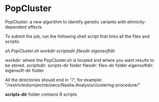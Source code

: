 # PopCluster
PopCluster: a new algorithm to identify genetic variants with ethnicity-dependent effects

To submit the job, run the following shell script that links all the files and scripts:

*sh PopCluster.sh workdir scriptsdir filesdir eigensoftdir*

workdir: where the PopCluster.sh is located and where you want results to be stored.
scriptsdir: scripts-dir folder
filesdir: files-dir folder
eigensoftdir: eigensoft-dir folder

All the directories should end in "/", for example: "/restricted/projectnb/necs/Nastia-Analysis/clustering-procedure/"

**scripts-dir** folder contains R scripts
